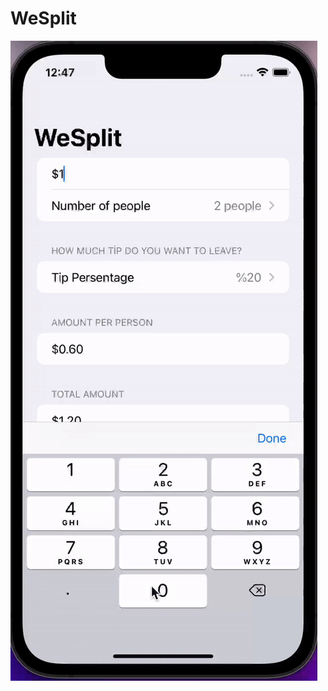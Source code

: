 # WeSplit

![Uygulama Ekran Görüntüsü](https://github.com/nursaharii/WeSplit/blob/main/weSplit/WeSplit.gif)
